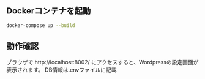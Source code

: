 ## Dockerコンテナを起動
```bash
docker-compose up --build
```
## 動作確認
ブラウザで http://localhost:8002/ にアクセスすると、Wordpressの設定画面が表示されます。
DB情報は.envファイルに記載
